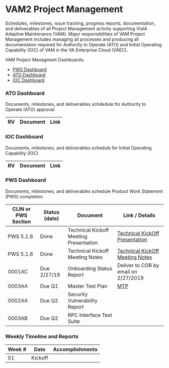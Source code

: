 # VAM2 Project Management
Schedules, milestones, issue tracking, progress reports, documentation, and deliverables of all Project Management activity supporting  VistA Adaptive Maintenance (VAM).   Major responsibilities of VAM Project Management includes managing all processes and producing all documentation required for Authority to Operate (ATO)  and Initial Operating Capability (IOC) of VAM in the VA Enterprise Cloud (VAEC).

VAM Project Managment Dashboards:
* [PWS Dashboard](#ato-dashboard)
* [ATO Dashboard](#ioc-dashboard)
* [IOC Dashboard](pws-dashboard)



### ATO Dashboard
Documents, milestones, and deliverables schdedule for Authority to Operate (ATO) approval

|RV | Document |  Link |
|---|---|---|


### IOC Dashboard
Documents, milestones, and deliverables schedule for Initial Operating Capability (IOC)

|RV | Document |  Link |
|---|---|---|


### PWS Dashboard
Documents, milestones, and deliverables schedule Product Work Statement (PWS) completion

|CLIN or PWS Section | Status (date) | Document  | Link / Details |
|---|---|---|---|
|PWS 5.1.6 | Done | Technical Kickoff Meeting Presentation | [Technical KickOff Presentation](/Documents/Technical_Kickoff_Meeting/VAM2_Technical_KickOff_Meeting_20190206.pdf) |
|PWS 5.1.6 | Done | Technical Kickoff Meeting Notes |  [Technical KickOff Meeting Notes](/Documents/Technical_Kickoff_Meeting/VAM2_Technical_Kickoff_Meeting_Notes_20190206.md) |
|0001AC | Due 2/27/19 |  Onboarding Status Report | Deliver to COR by email on 2/27/2019 |
|0003AA | Due Q1 | Master Test Plan|  [MTP](/Documents/Master_Test_Plan.md) |
|0002AA	| Due Q2 | Security Vulnerability Report |    |
|0003AB	| Due Q2 | RPC Interface Test Suite |    |



### Weekly Timeline and Reports
Week #  | Date | Accomplishments
|---|---|---|
| 01 | Kickoff 


